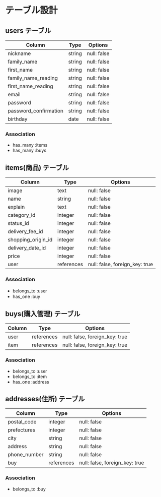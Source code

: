 
# テーブル設計

## users テーブル

| Column                           | Type   | Options     |
| -------------------------------- | ------ | ----------- |
| nickname                         | string | null: false |
| family_name                      | string | null: false |
| first_name                       | string | null: false |
| family_name_reading              | string | null: false |
| first_name_reading               | string | null: false |
| email                            | string | null: false |
| password                         | string | null: false |
| password_confirmation            | string | null: false |
| birthday                         | date   | null: false |

### Association
- has_many :items
- has_many :buys

## items(商品) テーブル

| Column              | Type      | Options                       |
| ------------------- | --------- | ----------------------------- |
| image               | text      | null: false                   |
| name                | string    | null: false                   |
| explain             | text      | null: false                   |
| category_id         | integer   | null: false                   |
| status_id           | integer   | null: false                   |
| delivery_fee_id     | integer   | null: false                   |
| shopping_origin_id  | integer   | null: false                   |
| delivery_date_id    | integer   | null: false                   |
| price               | integer   | null: false                   |
| user                |references | null: false, foreign_key: true|


### Association
- belongs_to :user　
- has_one :buy

## buys(購入管理) テーブル

| Column      | Type          | Options                        |
| ----------- | --------------| ------------------------------ |
| user        | references    |  null: false, foreign_key: true|
| item        | references    |  null: false, foreign_key: true|


### Association

 - belongs_to :user
 - belongs_to :item
 - has_one :address



## addresses(住所) テーブル


| Column            | Type      | Options                       |
| ----------------- | ----------| ----------------------------- |
| postal_code       | integer   | null: false                   |
| prefectures       | integer   | null: false
| city              | string    | null: false                   |
| address           | string    | null: false                   |
| phone_number      | string    | null: false                   |
| buy               |references | null: false, foreign_key: true|


### Association

- belongs_to :buy


